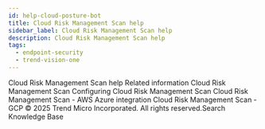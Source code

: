 ```yaml
---
id: help-cloud-posture-bot
title: Cloud Risk Management Scan help
sidebar_label: Cloud Risk Management Scan help
description: Cloud Risk Management Scan help
tags:
  - endpoint-security
  - trend-vision-one
---
```


 Cloud Risk Management Scan help Related information Cloud Risk Management Scan Configuring Cloud Risk Management Scan Cloud Risk Management Scan - AWS Azure integration Cloud Risk Management Scan - GCP © 2025 Trend Micro Incorporated. All rights reserved.Search Knowledge Base